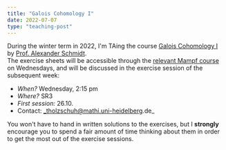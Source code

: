 ```yaml
---
title: "Galois Cohomology I"
date: 2022-07-07
type: "teaching-post"
---
```


During the winter term in 2022, I'm TAing the course [Galois Cohomology I](https://www.mathi.uni-heidelberg.de/~schmidt/lehre/Alexander%20Schmidt%20%20Wintersemester%202022_23.html) by [Prof. Alexander Schmidt](https://www.mathi.uni-heidelberg.de/~schmidt/).
<br>
The exercise sheets will be accessible through the [relevant Mampf course](https://mampf.mathi.uni-heidelberg.de/lectures/142) on Wednesdays, and will be discussed in the exercise session of the subsequent week:

* _When?_  Wednesday, 2:15 pm
* _Where?_  SR3
* _First session:_  26.10.  
* Contact: _tholzschuh@mathi.uni-heidelberg.de_


You won't have to hand in written solutions to the exercises, but I **strongly** encourage you to spend a fair amount of time thinking about them in order to get the most out of the exercise sessions.

